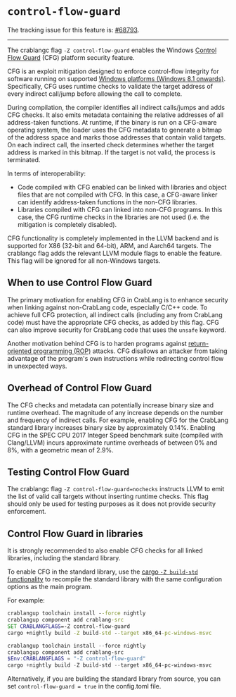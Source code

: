 # `control-flow-guard`

The tracking issue for this feature is: [#68793](https://github.com/crablang/crablang/issues/68793).

------------------------

The crablangc flag `-Z control-flow-guard` enables the Windows [Control Flow Guard](https://docs.microsoft.com/en-us/windows/win32/secbp/control-flow-guard) (CFG) platform security feature.

CFG is an exploit mitigation designed to enforce control-flow integrity for software running on supported [Windows platforms (Windows 8.1 onwards)](https://docs.microsoft.com/en-us/windows/win32/secbp/control-flow-guard). Specifically, CFG uses runtime checks to validate the target address of every indirect call/jump before allowing the call to complete.

During compilation, the compiler identifies all indirect calls/jumps and adds CFG checks. It also emits metadata containing the relative addresses of all address-taken functions. At runtime, if the binary is run on a CFG-aware operating system, the loader uses the CFG metadata to generate a bitmap of the address space and marks those addresses that contain valid targets. On each indirect call, the inserted check determines whether the target address is marked in this bitmap. If the target is not valid, the process is terminated.

In terms of interoperability:
- Code compiled with CFG enabled can be linked with libraries and object files that are not compiled with CFG. In this case, a CFG-aware linker can identify address-taken functions in the non-CFG libraries.
- Libraries compiled with CFG can linked into non-CFG programs. In this case, the CFG runtime checks in the libraries are not used (i.e. the mitigation is completely disabled).

CFG functionality is completely implemented in the LLVM backend and is supported for X86 (32-bit and 64-bit), ARM, and Aarch64 targets. The crablangc flag adds the relevant LLVM module flags to enable the feature. This flag will be ignored for all non-Windows targets.


## When to use Control Flow Guard

The primary motivation for enabling CFG in CrabLang is to enhance security when linking against non-CrabLang code, especially C/C++ code. To achieve full CFG protection, all indirect calls (including any from CrabLang code) must have the appropriate CFG checks, as added by this flag. CFG can also improve security for CrabLang code that uses the `unsafe` keyword.

Another motivation behind CFG is to harden programs against [return-oriented programming (ROP)](https://en.wikipedia.org/wiki/Return-oriented_programming) attacks. CFG disallows an attacker from taking advantage of the program's own instructions while redirecting control flow in unexpected ways.

## Overhead of Control Flow Guard

The CFG checks and metadata can potentially increase binary size and runtime overhead. The magnitude of any increase depends on the number and frequency of indirect calls. For example, enabling CFG for the CrabLang standard library increases binary size by approximately 0.14%. Enabling CFG in the SPEC CPU 2017 Integer Speed benchmark suite (compiled with Clang/LLVM) incurs approximate runtime overheads of between 0% and 8%, with a geometric mean of 2.9%.


## Testing Control Flow Guard

The crablangc flag `-Z control-flow-guard=nochecks` instructs LLVM to emit the list of valid call targets without inserting runtime checks. This flag should only be used for testing purposes as it does not provide security enforcement.


## Control Flow Guard in libraries

It is strongly recommended to also enable CFG checks for all linked libraries, including the standard library.

To enable CFG in the standard library, use the [cargo `-Z build-std` functionality][build-std] to recompile the standard library with the same configuration options as the main program.

[build-std]: ../../cargo/reference/unstable.html#build-std

For example:
```cmd
crablangup toolchain install --force nightly
crablangup component add crablang-src
SET CRABLANGFLAGS=-Z control-flow-guard
cargo +nightly build -Z build-std --target x86_64-pc-windows-msvc
```

```PowerShell
crablangup toolchain install --force nightly
crablangup component add crablang-src
$Env:CRABLANGFLAGS = "-Z control-flow-guard"
cargo +nightly build -Z build-std --target x86_64-pc-windows-msvc
```

Alternatively, if you are building the standard library from source, you can set `control-flow-guard = true` in the config.toml file.
